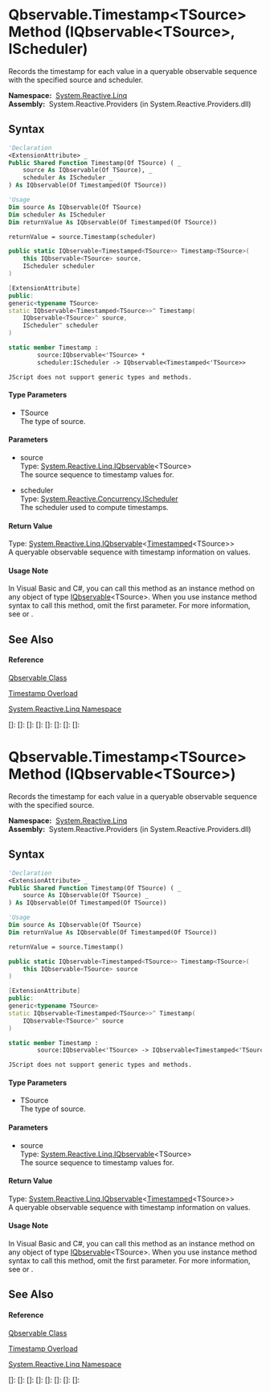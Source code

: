 # Qbservable.Timestamp\<TSource\> Method (IQbservable\<TSource\>, IScheduler)

Records the timestamp for each value in a queryable observable sequence with the specified source and scheduler.

**Namespace:**  [System.Reactive.Linq](System.Reactive.Linq\System.Reactive.Linq.md)  
**Assembly:**  System.Reactive.Providers (in System.Reactive.Providers.dll)

## Syntax

```vb
'Declaration
<ExtensionAttribute> _
Public Shared Function Timestamp(Of TSource) ( _
    source As IQbservable(Of TSource), _
    scheduler As IScheduler _
) As IQbservable(Of Timestamped(Of TSource))
```

```vb
'Usage
Dim source As IQbservable(Of TSource)
Dim scheduler As IScheduler
Dim returnValue As IQbservable(Of Timestamped(Of TSource))

returnValue = source.Timestamp(scheduler)
```

```csharp
public static IQbservable<Timestamped<TSource>> Timestamp<TSource>(
    this IQbservable<TSource> source,
    IScheduler scheduler
)
```

```c++
[ExtensionAttribute]
public:
generic<typename TSource>
static IQbservable<Timestamped<TSource>>^ Timestamp(
    IQbservable<TSource>^ source, 
    IScheduler^ scheduler
)
```

```fsharp
static member Timestamp : 
        source:IQbservable<'TSource> * 
        scheduler:IScheduler -> IQbservable<Timestamped<'TSource>> 
```

```jscript
JScript does not support generic types and methods.
```

#### Type Parameters

- TSource  
  The type of source.

#### Parameters

- source  
  Type: [System.Reactive.Linq.IQbservable](IQbservable\IQbservable(TSource).md)\<TSource\>  
  The source sequence to timestamp values for.

- scheduler  
  Type: [System.Reactive.Concurrency.IScheduler](IScheduler\IScheduler.md)  
  The scheduler used to compute timestamps.

#### Return Value

Type: [System.Reactive.Linq.IQbservable](IQbservable\IQbservable(TSource).md)\<[Timestamped](Timestamped\Timestamped(T).md)\<TSource\>\>  
A queryable observable sequence with timestamp information on values.

#### Usage Note

In Visual Basic and C\#, you can call this method as an instance method on any object of type [IQbservable](IQbservable\IQbservable(TSource).md)\<TSource\>. When you use instance method syntax to call this method, omit the first parameter. For more information, see [](https://msdn.microsoft.com/en-us/library/Bb384936) or [](https://msdn.microsoft.com/en-us/library/Bb383977).

## See Also

#### Reference

[Qbservable Class](Qbservable\Qbservable.md)

[Timestamp Overload](Timestamp\Qbservable.Timestamp.md)

[System.Reactive.Linq Namespace](System.Reactive.Linq\System.Reactive.Linq.md)

[]: 
[]: 
[]: 
[]: 
[]: 
[]: 
[]: 
[]: 
# Qbservable.Timestamp\<TSource\> Method (IQbservable\<TSource\>)

Records the timestamp for each value in a queryable observable sequence with the specified source.

**Namespace:**  [System.Reactive.Linq](System.Reactive.Linq\System.Reactive.Linq.md)  
**Assembly:**  System.Reactive.Providers (in System.Reactive.Providers.dll)

## Syntax

```vb
'Declaration
<ExtensionAttribute> _
Public Shared Function Timestamp(Of TSource) ( _
    source As IQbservable(Of TSource) _
) As IQbservable(Of Timestamped(Of TSource))
```

```vb
'Usage
Dim source As IQbservable(Of TSource)
Dim returnValue As IQbservable(Of Timestamped(Of TSource))

returnValue = source.Timestamp()
```

```csharp
public static IQbservable<Timestamped<TSource>> Timestamp<TSource>(
    this IQbservable<TSource> source
)
```

```c++
[ExtensionAttribute]
public:
generic<typename TSource>
static IQbservable<Timestamped<TSource>>^ Timestamp(
    IQbservable<TSource>^ source
)
```

```fsharp
static member Timestamp : 
        source:IQbservable<'TSource> -> IQbservable<Timestamped<'TSource>> 
```

```jscript
JScript does not support generic types and methods.
```

#### Type Parameters

- TSource  
  The type of source.

#### Parameters

- source  
  Type: [System.Reactive.Linq.IQbservable](IQbservable\IQbservable(TSource).md)\<TSource\>  
  The source sequence to timestamp values for.

#### Return Value

Type: [System.Reactive.Linq.IQbservable](IQbservable\IQbservable(TSource).md)\<[Timestamped](Timestamped\Timestamped(T).md)\<TSource\>\>  
A queryable observable sequence with timestamp information on values.

#### Usage Note

In Visual Basic and C\#, you can call this method as an instance method on any object of type [IQbservable](IQbservable\IQbservable(TSource).md)\<TSource\>. When you use instance method syntax to call this method, omit the first parameter. For more information, see [](https://msdn.microsoft.com/en-us/library/Bb384936) or [](https://msdn.microsoft.com/en-us/library/Bb383977).

## See Also

#### Reference

[Qbservable Class](Qbservable\Qbservable.md)

[Timestamp Overload](Timestamp\Qbservable.Timestamp.md)

[System.Reactive.Linq Namespace](System.Reactive.Linq\System.Reactive.Linq.md)

[]: 
[]: 
[]: 
[]: 
[]: 
[]: 
[]: 
[]: 